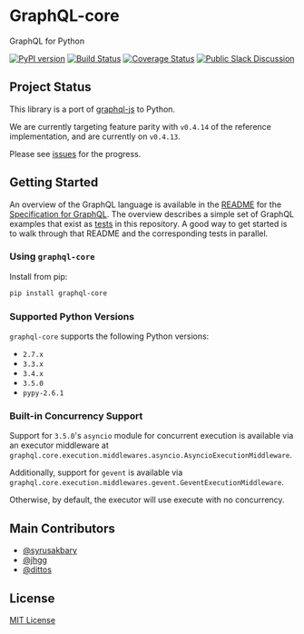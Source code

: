 # GraphQL-core

GraphQL for Python

[![PyPI version](https://badge.fury.io/py/graphql-core.svg)](https://badge.fury.io/py/graphql-core)
[![Build Status](https://travis-ci.org/graphql-python/graphql-core.svg?branch=master)](https://travis-ci.org/graphql-python/graphql-core)
[![Coverage Status](https://coveralls.io/repos/graphql-python/graphql-core/badge.svg?branch=master&service=github)](https://coveralls.io/github/graphql-python/graphql-core?branch=master)
[![Public Slack Discussion](https://graphql-slack.herokuapp.com/badge.svg)](https://graphql-slack.herokuapp.com/)


## Project Status

This library is a port of [graphql-js](https://github.com/graphql/graphql-js) to Python.

We are currently targeting feature parity with `v0.4.14` of the reference implementation, and are currently on `v0.4.13`.

Please see [issues](https://github.com/graphql-python/graphql-core/issues) for the progress.

## Getting Started

An overview of the GraphQL language is available in the 
[README](https://github.com/facebook/graphql/blob/master/README.md) for the
[Specification for GraphQL](https://github.com/facebook/graphql). 
The overview describes a simple set of GraphQL examples that exist as [tests](tests/core_starwars)
in this repository. A good way to get started is to walk through that README and the corresponding tests
in parallel. 

### Using `graphql-core`

Install from pip:

```sh
pip install graphql-core
```

### Supported Python Versions
`graphql-core` supports the following Python versions:
 
* `2.7.x`
* `3.3.x`
* `3.4.x`
* `3.5.0`
* `pypy-2.6.1`

### Built-in Concurrency Support
Support for `3.5.0`'s `asyncio` module for concurrent execution is available via an executor middleware at 
`graphql.core.execution.middlewares.asyncio.AsyncioExecutionMiddleware`.

Additionally, support for `gevent` is available via 
`graphql.core.execution.middlewares.gevent.GeventExecutionMiddleware`.

Otherwise, by default, the executor will use execute with no concurrency.

## Main Contributors

 * [@syrusakbary](https://github.com/syrusakbary/)
 * [@jhgg](https://github.com/jhgg/)
 * [@dittos](https://github.com/dittos/)

## License

[MIT License](https://github.com/graphql-python/graphql-core/blob/master/LICENSE)
